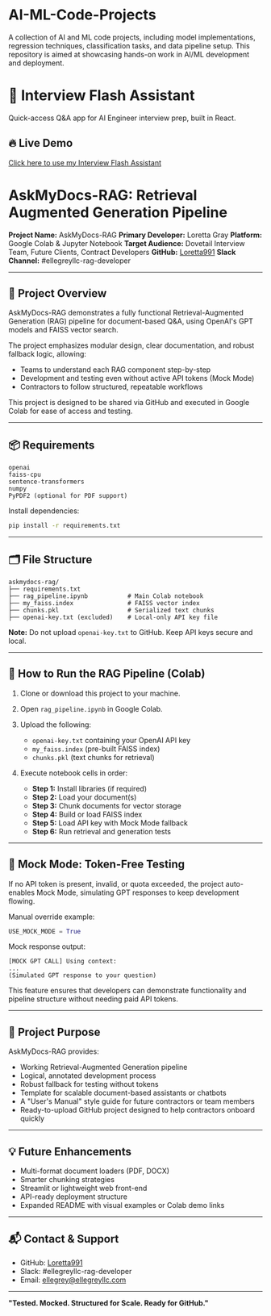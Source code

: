 # AI-ML-Code-Projects
A collection of AI and ML code projects, including model implementations, regression techniques, classification tasks, and data pipeline setup. This repository is aimed at showcasing hands-on work in AI/ML development and deployment.
# 🎯 Interview Flash Assistant

Quick-access Q&A app for AI Engineer interview prep, built in React.

## 🔥 Live Demo

[Click here to use my Interview Flash Assistant](https://kjnlyp.csb.app)

# AskMyDocs-RAG: Retrieval Augmented Generation Pipeline

**Project Name:** AskMyDocs-RAG
**Primary Developer:** Loretta Gray
**Platform:** Google Colab & Jupyter Notebook
**Target Audience:** Dovetail Interview Team, Future Clients, Contract Developers
**GitHub:** [Loretta991](https://github.com/Loretta991)
**Slack Channel:** #ellegreyllc-rag-developer

---

## 🔧 Project Overview

AskMyDocs-RAG demonstrates a fully functional Retrieval-Augmented Generation (RAG) pipeline for document-based Q\&A, using OpenAI's GPT models and FAISS vector search.

The project emphasizes modular design, clear documentation, and robust fallback logic, allowing:

* Teams to understand each RAG component step-by-step
* Development and testing even without active API tokens (Mock Mode)
* Contractors to follow structured, repeatable workflows

This project is designed to be shared via GitHub and executed in Google Colab for ease of access and testing.

---

## 📦 Requirements

```
openai
faiss-cpu
sentence-transformers
numpy
PyPDF2 (optional for PDF support)
```

Install dependencies:

```bash
pip install -r requirements.txt
```

---

## 🗂️ File Structure

```
askmydocs-rag/
├── requirements.txt
├── rag_pipeline.ipynb           # Main Colab notebook
├── my_faiss.index               # FAISS vector index
├── chunks.pkl                   # Serialized text chunks
├── openai-key.txt (excluded)    # Local-only API key file
```

**Note:** Do not upload `openai-key.txt` to GitHub. Keep API keys secure and local.

---

## 🚀 How to Run the RAG Pipeline (Colab)

1. Clone or download this project to your machine.
2. Open `rag_pipeline.ipynb` in Google Colab.
3. Upload the following:

   * `openai-key.txt` containing your OpenAI API key
   * `my_faiss.index` (pre-built FAISS index)
   * `chunks.pkl` (text chunks for retrieval)
4. Execute notebook cells in order:

   * **Step 1:** Install libraries (if required)
   * **Step 2:** Load your document(s)
   * **Step 3:** Chunk documents for vector storage
   * **Step 4:** Build or load FAISS index
   * **Step 5:** Load API key with Mock Mode fallback
   * **Step 6:** Run retrieval and generation tests

---

## 🧠 Mock Mode: Token-Free Testing

If no API token is present, invalid, or quota exceeded, the project auto-enables Mock Mode, simulating GPT responses to keep development flowing.

Manual override example:

```python
USE_MOCK_MODE = True
```

Mock response output:

```
[MOCK GPT CALL] Using context:
...
(Simulated GPT response to your question)
```

This feature ensures that developers can demonstrate functionality and pipeline structure without needing paid API tokens.

---

## 🎯 Project Purpose

AskMyDocs-RAG provides:

* Working Retrieval-Augmented Generation pipeline
* Logical, annotated development process
* Robust fallback for testing without tokens
* Template for scalable document-based assistants or chatbots
* A "User's Manual" style guide for future contractors or team members
* Ready-to-upload GitHub project designed to help contractors onboard quickly

---

## 💡 Future Enhancements

* Multi-format document loaders (PDF, DOCX)
* Smarter chunking strategies
* Streamlit or lightweight web front-end
* API-ready deployment structure
* Expanded README with visual examples or Colab demo links

---

## 📬 Contact & Support

* GitHub: [Loretta991](https://github.com/Loretta991)
* Slack: #ellegreyllc-rag-developer
* Email: [ellegrey@ellegreyllc.com](mailto:ellegrey@ellegreyllc.com)

---

**"Tested. Mocked. Structured for Scale. Ready for GitHub."**
